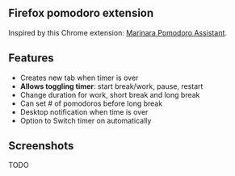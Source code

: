 ## Firefox pomodoro extension

Inspired by this Chrome extension: [Marinara Pomodoro Assistant](https://chromewebstore.google.com/detail/marinara-pomodoro%C2%AE-assist/lojgmehidjdhhbmpjfamhpkpodfcodef).

## Features
- Creates new tab when timer is over
- <b>Allows toggling timer</b>: start break/work, pause, restart
- Change duration for work, short break and long break
- Can set # of pomodoros before long break
- Desktop notification when time is over
- Option to Switch timer on automatically

## Screenshots
TODO
